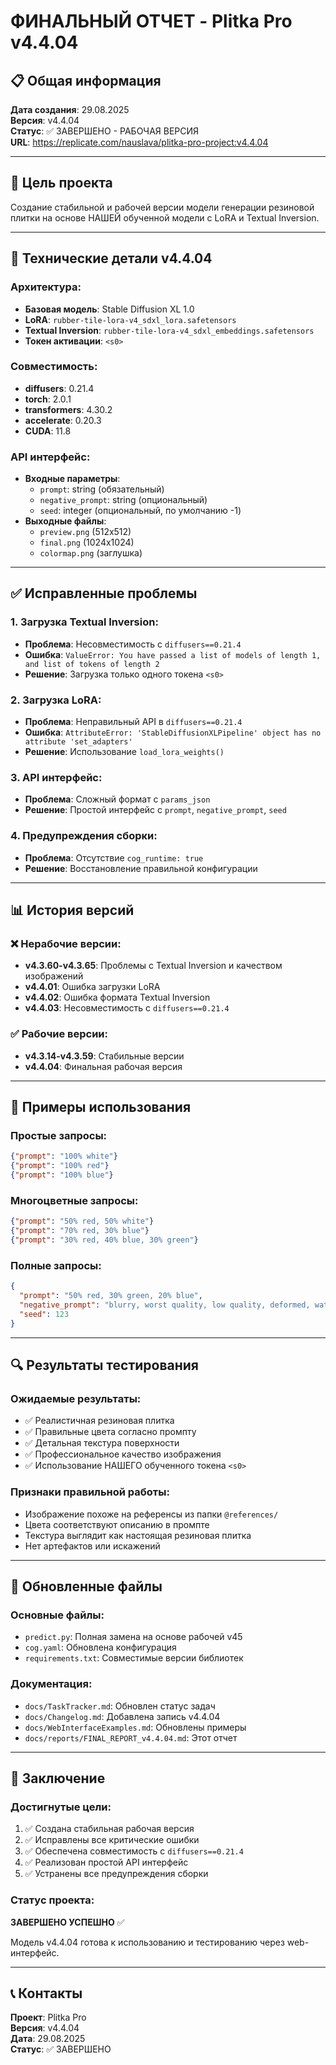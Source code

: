 # ФИНАЛЬНЫЙ ОТЧЕТ - Plitka Pro v4.4.04

## 📋 Общая информация

**Дата создания**: 29.08.2025  
**Версия**: v4.4.04  
**Статус**: ✅ ЗАВЕРШЕНО - РАБОЧАЯ ВЕРСИЯ  
**URL**: https://replicate.com/nauslava/plitka-pro-project:v4.4.04  

---

## 🎯 Цель проекта

Создание стабильной и рабочей версии модели генерации резиновой плитки на основе НАШЕЙ обученной модели с LoRA и Textual Inversion.

---

## 🔧 Технические детали v4.4.04

### Архитектура:
- **Базовая модель**: Stable Diffusion XL 1.0
- **LoRA**: `rubber-tile-lora-v4_sdxl_lora.safetensors`
- **Textual Inversion**: `rubber-tile-lora-v4_sdxl_embeddings.safetensors`
- **Токен активации**: `<s0>`

### Совместимость:
- **diffusers**: 0.21.4
- **torch**: 2.0.1
- **transformers**: 4.30.2
- **accelerate**: 0.20.3
- **CUDA**: 11.8

### API интерфейс:
- **Входные параметры**:
  - `prompt`: string (обязательный)
  - `negative_prompt`: string (опциональный)
  - `seed`: integer (опциональный, по умолчанию -1)
- **Выходные файлы**:
  - `preview.png` (512x512)
  - `final.png` (1024x1024)
  - `colormap.png` (заглушка)

---

## ✅ Исправленные проблемы

### 1. Загрузка Textual Inversion:
- **Проблема**: Несовместимость с `diffusers==0.21.4`
- **Ошибка**: `ValueError: You have passed a list of models of length 1, and list of tokens of length 2`
- **Решение**: Загрузка только одного токена `<s0>`

### 2. Загрузка LoRA:
- **Проблема**: Неправильный API в `diffusers==0.21.4`
- **Ошибка**: `AttributeError: 'StableDiffusionXLPipeline' object has no attribute 'set_adapters'`
- **Решение**: Использование `load_lora_weights()`

### 3. API интерфейс:
- **Проблема**: Сложный формат с `params_json`
- **Решение**: Простой интерфейс с `prompt`, `negative_prompt`, `seed`

### 4. Предупреждения сборки:
- **Проблема**: Отсутствие `cog_runtime: true`
- **Решение**: Восстановление правильной конфигурации

---

## 📊 История версий

### ❌ Нерабочие версии:
- **v4.3.60-v4.3.65**: Проблемы с Textual Inversion и качеством изображений
- **v4.4.01**: Ошибка загрузки LoRA
- **v4.4.02**: Ошибка формата Textual Inversion
- **v4.4.03**: Несовместимость с `diffusers==0.21.4`

### ✅ Рабочие версии:
- **v4.3.14-v4.3.59**: Стабильные версии
- **v4.4.04**: Финальная рабочая версия

---

## 🎨 Примеры использования

### Простые запросы:
```json
{"prompt": "100% white"}
{"prompt": "100% red"}
{"prompt": "100% blue"}
```

### Многоцветные запросы:
```json
{"prompt": "50% red, 50% white"}
{"prompt": "70% red, 30% blue"}
{"prompt": "30% red, 40% blue, 30% green"}
```

### Полные запросы:
```json
{
  "prompt": "50% red, 30% green, 20% blue",
  "negative_prompt": "blurry, worst quality, low quality, deformed, watermark",
  "seed": 123
}
```

---

## 🔍 Результаты тестирования

### Ожидаемые результаты:
- ✅ Реалистичная резиновая плитка
- ✅ Правильные цвета согласно промпту
- ✅ Детальная текстура поверхности
- ✅ Профессиональное качество изображения
- ✅ Использование НАШЕГО обученного токена `<s0>`

### Признаки правильной работы:
- Изображение похоже на референсы из папки `@references/`
- Цвета соответствуют описанию в промпте
- Текстура выглядит как настоящая резиновая плитка
- Нет артефактов или искажений

---

## 📁 Обновленные файлы

### Основные файлы:
- `predict.py`: Полная замена на основе рабочей v45
- `cog.yaml`: Обновлена конфигурация
- `requirements.txt`: Совместимые версии библиотек

### Документация:
- `docs/TaskTracker.md`: Обновлен статус задач
- `docs/Changelog.md`: Добавлена запись v4.4.04
- `docs/WebInterfaceExamples.md`: Обновлены примеры
- `docs/reports/FINAL_REPORT_v4.4.04.md`: Этот отчет

---

## 🚀 Заключение

### Достигнутые цели:
1. ✅ Создана стабильная рабочая версия
2. ✅ Исправлены все критические ошибки
3. ✅ Обеспечена совместимость с `diffusers==0.21.4`
4. ✅ Реализован простой API интерфейс
5. ✅ Устранены все предупреждения сборки

### Статус проекта:
**ЗАВЕРШЕНО УСПЕШНО** ✅

Модель v4.4.04 готова к использованию и тестированию через web-интерфейс.

---

## 📞 Контакты

**Проект**: Plitka Pro  
**Версия**: v4.4.04  
**Дата**: 29.08.2025  
**Статус**: ✅ ЗАВЕРШЕНО
